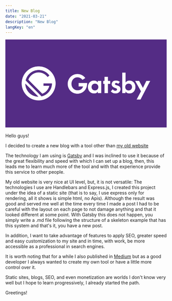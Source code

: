 ```yaml
---
title: New Blog
date: "2021-03-21"
description: "New Blog"
langKey: "en"
---
```

![Blog](./images/1.png)

Hello guys!

I decided to create a new blog with a tool other than <a href="https://alejandroroa.now.sh/" target="_blank">my old website</a>

The technology I am using is <a href="https://www.gatsbyjs.com/" target="_blank">Gatsby</a> and I was inclined to use it because of the great flexibility and speed with which I can set up a blog, then, this leads me to learn much more of the tool and with that experience provide this service to other people.

My old website is very nice at UI level, but, it is not versatile: The technologies I use are Handlebars and Express.js, I created this project under the idea of a static site (that is to say, I use express only for rendering, all it shows is simple html, no Apis). Although the result was good and served me well at the time every time I made a post I had to be careful with the layout on each page to not
damage anything and that it looked different at some point. With Gatsby this does not happen, you simply write a .md file following the structure of a skeleton example that has this system and that's it, you have a new post.

In addition, I want to take advantage of features to apply SEO, greater speed and easy customization to my site and in time, with work, be more accessible as a professional in search engines.

It is worth noting that for a while I also published in <a href="https://alejandroroa.medium.com/" target="_blank">Medium</a> but as a good developer I always wanted to create my own tool or have a little more control over it.

Static sites, blogs, SEO, and even monetization are worlds I don't know very well but I hope to learn progressively, I already started the path.

Greetings!
